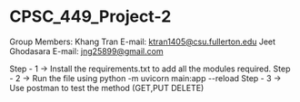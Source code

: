 # CPSC_449_Project-2

Group Members:
Khang Tran            E-mail: ktran1405@csu.fullerton.edu
Jeet Ghodasara        E-mail: jng25899@gmail.com 

Step - 1 -> Install the requirements.txt to add all the modules required.
Step - 2 -> Run the file using python -m uvicorn main:app --reload
Step - 3 -> Use postman to test the method (GET,PUT DELETE)


